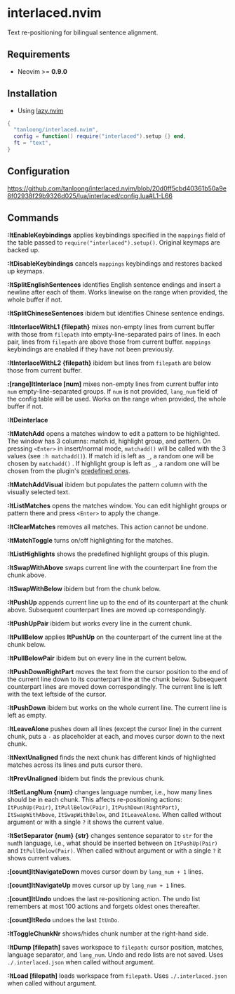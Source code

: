 # interlaced.nvim

Text re-positioning for bilingual sentence alignment.

## Requirements

+ Neovim >= **0.9.0**

## Installation

+ Using [lazy.nvim](https://github.com/folke/lazy.nvim)

```lua
{
  "tanloong/interlaced.nvim",
  config = function() require("interlaced").setup {} end,
  ft = "text",
}
```

## Configuration

https://github.com/tanloong/interlaced.nvim/blob/20d0ff5cbd40361b50a9e8f02938f29b9326d025/lua/interlaced/config.lua#L1-L66

## Commands

**:ItEnableKeybindings** applies keybindings specified in the `mappings` field of the table passed to `require("interlaced").setup()`. Original keymaps are backed up.

**:ItDisableKeybindings** cancels `mappings` keybindings and restores backed up keymaps.

**:ItSplitEnglishSentences** identifies English sentence endings and insert a newline after each of them. Works linewise on the range when provided, the whole buffer if not.

**:ItSplitChineseSentences** ibidem but identifies Chinese sentence endings.

**:ItInterlaceWithL1 {filepath}** mixes non-empty lines from current buffer with those from `filepath` into empty-line-separated pairs of lines. In each pair, lines from `filepath` are above those from current buffer. `mappings` keybindings are enabled if they have not been previously.

**:ItInterlaceWithL2 {filepath}** ibidem but lines from `filepath` are below those from current buffer.

**:[range]ItInterlace [num]** mixes non-empty lines from current buffer into `num` empty-line-separated groups. If `num` is not provided, `lang_num` field of the config table will be used. Works on the range when provided, the whole buffer if not.

**:ItDeinterlace**

**:ItMatchAdd** opens a matches window to edit a pattern to be highlighted. The window has 3 columns: match id, highlight group, and pattern. On pressing `<Enter>` in insert/normal mode, `matchadd()` will be called with the 3 values (see `:h matchadd()`). If match id is left as `_`, a random one will be chosen by `matchadd()` . If highlight group is left as `_`, a random one will be chosen from the plugin's [predefined ones](https://github.com/tanloong/interlaced.nvim/blob/dev/lua/interlaced/colors.lua).

**:ItMatchAddVisual** ibidem but populates the pattern column with the visually selected text.

**:ItListMatches** opens the matches window. You can edit highlight groups or pattern there and press `<Enter>` to apply the change.

**:ItClearMatches** removes all matches. This action cannot be undone.

**:ItMatchToggle** turns on/off highlighting for the matches.

**:ItListHighlights** shows the predefined highlight groups of this plugin.

**:ItSwapWithAbove** swaps current line with the counterpart line from the chunk above.

**:ItSwapWithBelow** ibidem but from the chunk below.

**:ItPushUp** appends current line up to the end of its counterpart at the chunk above. Subsequent counterpart lines are moved up correspondingly.

**:ItPushUpPair** ibidem but works every line in the current chunk.

**:ItPullBelow** applies **ItPushUp** on the counterpart of the current line at the chunk below.

**:ItPullBelowPair** ibidem but on every line in the current below.

**:ItPushDownRightPart** moves the text from the cursor position to the end of the current line down to its counterpart line at the chunk below. Subsequent counterpart lines are moved down correspondingly. The current line is left with the text leftside of the cursor.

**:ItPushDown** ibidem but works on the whole current line. The current line is left as empty.

**:ItLeaveAlone** pushes down all lines (except the cursor line) in the current chunk, puts a `-` as placeholder at each, and moves cursor down to the next chunk.

**:ItNextUnaligned** finds the next chunk has different kinds of highlighted matches across its lines and puts cursor there.

**:ItPrevUnaligned** ibidem but finds the previous chunk.

**:ItSetLangNum {num}** changes language number, i.e., how many lines should be in each chunk. This affects re-positioning actions: `ItPushUp(Pair)`, `ItPullBelow(Pair)`, `ItPushDown(RightPart)`, `ItSwapWithAbove`, `ItSwapWithBelow`, and `ItLeaveAlone`. When called without argument or with a single `?` it shows the current value.

**:ItSetSeparator {num} {str}** changes sentence separator to `str` for the `num`th language, i.e., what should be inserted between on `ItPushUp(Pair)` and `ItPullBelow(Pair)`. When called without argument or with a single `?` it shows current values. 

**:[count]ItNavigateDown** moves cursor down by `lang_num + 1` lines.

**:[count]ItNavigateUp** moves cursor up by `lang_num + 1` lines.

**:[count]ItUndo** undoes the last re-positioning action. The undo list remembers at most 100 actions and forgets oldest ones thereafter.

**:[count]ItRedo** undoes the last `ItUnDo`.

**:ItToggleChunkNr** shows/hides chunk number at the right-hand side.

**:ItDump [filepath]** saves workspace to `filepath`: cursor position, matches, language separator, and `lang_num`. Undo and redo lists are not saved. Uses `./.interlaced.json` when called without argument.

**:ItLoad [filepath]** loads workspace from `filepath`. Uses `./.interlaced.json` when called without argument.
